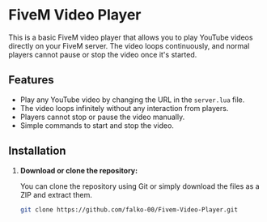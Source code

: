 # FiveM Video Player

This is a basic FiveM video player that allows you to play YouTube videos directly on your FiveM server. The video loops continuously, and normal players cannot pause or stop the video once it's started.

## Features

- Play any YouTube video by changing the URL in the `server.lua` file.
- The video loops infinitely without any interaction from players.
- Players cannot stop or pause the video manually.
- Simple commands to start and stop the video.

## Installation

1. **Download or clone the repository:**

   You can clone the repository using Git or simply download the files as a ZIP and extract them.

   ```bash
   git clone https://github.com/falko-00/Fivem-Video-Player.git
